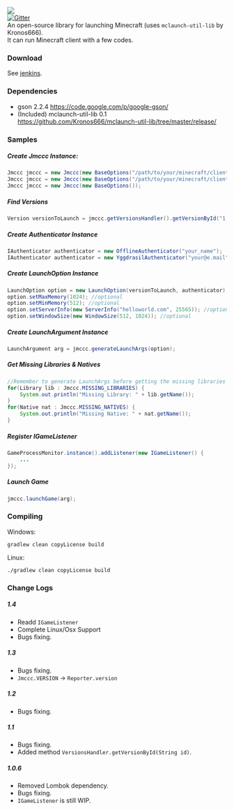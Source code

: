 ![](http://i1.tietuku.com/e86de030295d85ac.png)<br>
[![Gitter](https://badges.gitter.im/Join%20Chat.svg)](https://gitter.im/Southern-InfinityStudio/JMCCC?utm_source=badge&utm_medium=badge&utm_campaign=pr-badge)<br>
An open-source library for launching Minecraft (uses `mclaunch-util-lib` by Kronos666).<br>
It can run Minecraft client with a few codes.

### Download
See [jenkins](http://ci.infinity-studio.org/job/JMCCC/).

### Dependencies
* gson 2.2.4 https://code.google.com/p/google-gson/
* (Included) mclaunch-util-lib 0.1 https://github.com/Kronos666/mclaunch-util-lib/tree/master/release/

### Samples
##### Create Jmccc Instance:
```java
Jmccc jmccc = new Jmccc(new BaseOptions("/path/to/your/minecraft/client/.minecraft", "/path/to/you/java/path"));
Jmccc jmccc = new Jmccc(new BaseOptions("/path/to/your/minecraft/client/.minecraft"));
Jmccc jmccc = new Jmccc(new BaseOptions());
```
##### Find Versions
```java
Version versionToLaunch = jmccc.getVersionsHandler().getVersionById("1.8");
```
##### Create Authenticator Instance
```java
IAuthenticator authenticator = new OfflineAuthenticator("your_name");
IAuthenticator authenticator = new YggdrasilAuthenticator("your@e.mail", "your_password");
```
##### Create LaunchOption Instance
```java
LaunchOption option = new LaunchOption(versionToLaunch, authenticator);
option.setMaxMemory(1024); //optional
option.setMinMemory(512); //optional
option.setServerInfo(new ServerInfo("helloworld.com", 25565)); //optional
option.setWindowSize(new WindowSize(512, 1024)); //optional
```
##### Create LaunchArgument Instance
```java
LaunchArgument arg = jmccc.generateLaunchArgs(option);
```
##### Get Missing Libraries & Natives
```java
//Remember to generate LaunchArgs before getting the missing libraries and natives.
for(Library lib : Jmccc.MISSING_LIBRARIES) {
    System.out.println("Missing Library: " + lib.getName());
}
for(Native nat : Jmccc.MISSING_NATIVES) {
    System.out.println("Missing Native: " + nat.getName());
}
```
##### Register IGameListener
```java
GameProcessMonitor.instance().addListener(new IGameListener() {
    ...
});
```
##### Launch Game
```java
jmccc.launchGame(arg);
```

### Compiling
Windows:
```
gradlew clean copyLicense build
```
Linux:
```
./gradlew clean copyLicense build
```

### Change Logs
##### 1.4
* Readd `IGameListener`
* Complete Linux/Osx Support
* Bugs fixing.

##### 1.3
* Bugs fixing.
* `Jmccc.VERSION` -> `Reporter.version`

##### 1.2
* Bugs fixing.

##### 1.1
* Bugs fixing.
* Added method `VersionsHandler.getVersionById(String id)`.

##### 1.0.6
* Removed Lombok dependency.
* Bugs fixing.
* `IGameListener` is still WIP.
